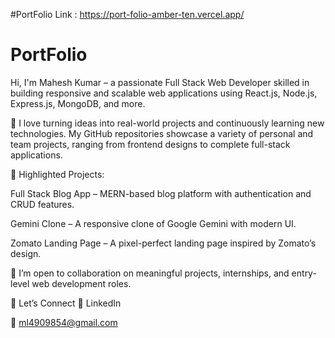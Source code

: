 #PortFolio Link : https://port-folio-amber-ten.vercel.app/
# PortFolio
Hi, I'm Mahesh Kumar – a passionate Full Stack Web Developer skilled in building responsive and scalable web applications using React.js, Node.js, Express.js, MongoDB, and more.

🔧 I love turning ideas into real-world projects and continuously learning new technologies. My GitHub repositories showcase a variety of personal and team projects, ranging from frontend designs to complete full-stack applications.

📁 Highlighted Projects:

Full Stack Blog App – MERN-based blog platform with authentication and CRUD features.

Gemini Clone – A responsive clone of Google Gemini with modern UI.

Zomato Landing Page – A pixel-perfect landing page inspired by Zomato’s design.

🚀 I’m open to collaboration on meaningful projects, internships, and entry-level web development roles.

🔗 Let’s Connect
💼 LinkedIn

📧 ml4909854@gmail.com
